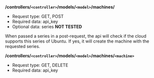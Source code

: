 **/controllers/`<controller>`/models/`<model>`/machines/**
* Request type: GET, POST
* Required data: api_key
* Optional data: series **NOT TESTED**

When passed a series in a post-request, the api will check if the cloud supports this series of Ubuntu. If yes, it will create the machine with the requested series.

**/controllers/`<controller>`/models/`<model>`/machines/`<machine>`**
* Request type: GET, DELETE
* Required data: api_key
